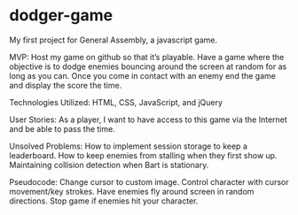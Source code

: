 # dodger-game
My first project for General Assembly, a javascript game.

MVP: 
Host my game on github so that it’s playable. Have a game where the objective is to dodge enemies bouncing around the screen at random for as long as you can. Once you come in contact with an enemy end the game and display the score the time. 

Technologies Utilized: HTML, CSS, JavaScript, and jQuery

User Stories: 
As a player, I want to have access to this game via the Internet and be able to pass the time.

Unsolved Problems: 
How to implement session storage to keep a leaderboard.
How to keep enemies from stalling when they first show up.
Maintaining collision detection when Bart is stationary.

Pseudocode:
Change cursor to custom image.
Control character with cursor movement/key strokes.
Have enemies fly around screen in random directions.
Stop game if enemies hit your character.

